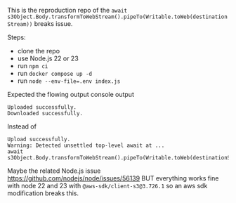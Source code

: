This is the reproduction repo of the `await s3Object.Body.transformToWebStream().pipeTo(Writable.toWeb(destinationStream))` breaks issue.

Steps:
 - clone the repo
 - use Node.js 22 or 23
 - run `npm ci`
 - run `docker compose up -d`
 - run `node --env-file=.env index.js`

Expected the flowing output console output
```
Uploaded successfully.
Downloaded successfully.
```

Instead of
```
Upload successfully.
Warning: Detected unsettled top-level await at ...
await s3Object.Body.transformToWebStream().pipeTo(Writable.toWeb(destinationStream))
```

Maybe the related Node.js issue https://github.com/nodejs/node/issues/56139 
BUT everything works fine with node 22 and 23 with `@aws-sdk/client-s3@3.726.1`
so an aws sdk modification breaks this.
